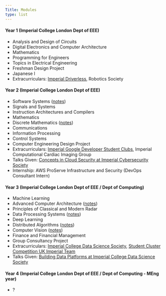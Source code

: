 ```yaml
---
Title: Modules
type: list
---
```



#### Year 1 (Imperial College London Dept of EEE)
- Analysis and Design of Circuits
- Digital Electronics and Computer Architecture 
- Mathematics
- Programming for Engineers
- Topics in Electrical Engineering 
- Freshman Design Project
- Japanese I
- Extracurriculars: [Imperial Driverless](https://driverless.imperial.ac.uk/), Robotics Society

#### Year 2 (Imperial College London Dept of EEE)
- Software Systems ([notes](https://github.com/clemenkok/collegenotes/blob/main/Software_Systems.pdf))
- Signals and Systems
- Instruction Architectures and Compilers
- Mathematics
- Discrete Mathematics ([notes](https://github.com/clemenkok/collegenotes/blob/main/Discrete_Mathematics.pdf))
- Communications
- Information Processing
- Control Systems
- Computer Engineering Design Project
- Extracurriculars: [Imperial Google Developer Student Clubs](https://gdsc.community.dev/imperial-college-of-science-technology-and-medicine/), Imperial Computational Cardiac Imaging Group
- Talks Given: [Concepts in Cloud Security at Imperial Cybersecurity Society](https://www.youtube.com/watch?v=Mer43702Yyo&t=26s)
- Internship: AWS ProServe Infrastructure and Security (DevOps Consultant Intern)

#### Year 3 (Imperial College London Dept of EEE / Dept of Computing)
- Machine Learning
- Advanced Computer Architecture ([notes](https://github.com/clemenkok/collegenotes/blob/main/ACA_Summary.pdf))
- Principles of Classical and Modern Radar
- Data Processing Systems ([notes](https://github.com/clemenkok/collegenotes/blob/main/DPS_Summary.pdf))
- Deep Learning
- Distributed Algorithms ([notes](https://github.com/clemenkok/collegenotes/blob/main/DA_Summary.pdf))
- Computer Vision ([notes](https://github.com/clemenkok/collegenotes/blob/main/CV_Summary.pdf))
- Finance and Financial Management
- Group Consultancy Project
- Extracurriculars: [Imperial College Data Science Society](https://imperialdatasoc.co.uk/), [Student Cluster Competition UK Imperial Team](https://www.scd.stfc.ac.uk/Pages/CIUK-2023-Cluster-Challenge.aspx) 
- Talks Given: [Building Data Platforms at Imperial College Data Science Society](https://www.youtube.com/watch?v=31Cc80D8oTQ&t=5s)  

#### Year 4 (Imperial College London Dept of EEE / Dept of Computing - MEng year)
- ?  